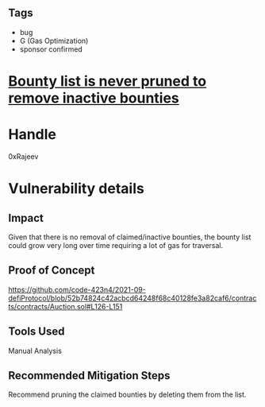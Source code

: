 ## Tags

- bug
- G (Gas Optimization)
- sponsor confirmed

# [Bounty list is never pruned to remove inactive bounties](https://github.com/code-423n4/2021-09-defiprotocol-findings/issues/165) 

# Handle

0xRajeev


# Vulnerability details

## Impact

Given that there is no removal of claimed/inactive bounties, the bounty list could grow very long over time requiring a lot of gas for traversal.

## Proof of Concept

https://github.com/code-423n4/2021-09-defiProtocol/blob/52b74824c42acbcd64248f68c40128fe3a82caf6/contracts/contracts/Auction.sol#L126-L151

## Tools Used
Manual Analysis

## Recommended Mitigation Steps
Recommend pruning the claimed bounties by deleting them from the list.

